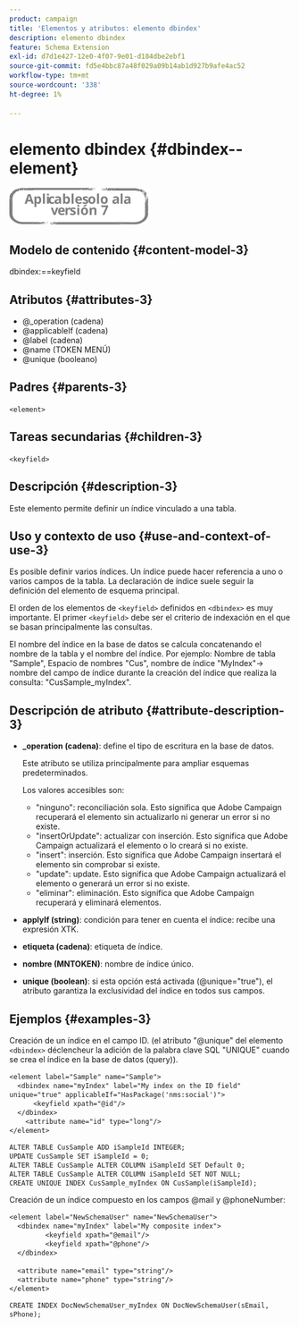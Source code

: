 ```yaml
---
product: campaign
title: 'Elementos y atributos: elemento dbindex'
description: elemento dbindex
feature: Schema Extension
exl-id: d7d1e427-12e0-4f07-9e01-d184dbe2ebf1
source-git-commit: fd5e4bbc87a48f029a09b14ab1d927b9afe4ac52
workflow-type: tm+mt
source-wordcount: '338'
ht-degree: 1%

---
```


# elemento dbindex {#dbindex--element}

![](../../../assets/v7-only.svg)

## Modelo de contenido {#content-model-3}

dbindex:==keyfield

## Atributos {#attributes-3}

* @_operation (cadena)
* @applicableIf (cadena)
* @label (cadena)
* @name (TOKEN MENÚ)
* @unique (booleano)

## Padres {#parents-3}

`<element>`

## Tareas secundarias {#children-3}

`<keyfield>`

## Descripción {#description-3}

Este elemento permite definir un índice vinculado a una tabla.

## Uso y contexto de uso {#use-and-context-of-use-3}

Es posible definir varios índices. Un índice puede hacer referencia a uno o varios campos de la tabla. La declaración de índice suele seguir la definición del elemento de esquema principal.

El orden de los elementos de `<keyfield>` definidos en `<dbindex>` es muy importante. El primer `<keyfield>` debe ser el criterio de indexación en el que se basan principalmente las consultas.

El nombre del índice en la base de datos se calcula concatenando el nombre de la tabla y el nombre del índice. Por ejemplo: Nombre de tabla &quot;Sample&quot;, Espacio de nombres &quot;Cus&quot;, nombre de índice &quot;MyIndex&quot;-> nombre del campo de índice durante la creación del índice que realiza la consulta: &quot;CusSample_myIndex&quot;.

## Descripción de atributo {#attribute-description-3}

* **_operation (cadena)**: define el tipo de escritura en la base de datos.

  Este atributo se utiliza principalmente para ampliar esquemas predeterminados.

  Los valores accesibles son:

   * &quot;ninguno&quot;: reconciliación sola. Esto significa que Adobe Campaign recuperará el elemento sin actualizarlo ni generar un error si no existe.
   * &quot;insertOrUpdate&quot;: actualizar con inserción. Esto significa que Adobe Campaign actualizará el elemento o lo creará si no existe.
   * &quot;insert&quot;: inserción. Esto significa que Adobe Campaign insertará el elemento sin comprobar si existe.
   * &quot;update&quot;: update. Esto significa que Adobe Campaign actualizará el elemento o generará un error si no existe.
   * &quot;eliminar&quot;: eliminación. Esto significa que Adobe Campaign recuperará y eliminará elementos.

* **applyIf (string)**: condición para tener en cuenta el índice: recibe una expresión XTK.
* **etiqueta (cadena)**: etiqueta de índice.
* **nombre (MNTOKEN)**: nombre de índice único.
* **unique (boolean)**: si esta opción está activada (@unique=&quot;true&quot;), el atributo garantiza la exclusividad del índice en todos sus campos.

## Ejemplos {#examples-3}

Creación de un índice en el campo ID. (el atributo &quot;@unique&quot; del elemento `<dbindex>` déclencheur la adición de la palabra clave SQL &quot;UNIQUE&quot; cuando se crea el índice en la base de datos (query)).

```
<element label="Sample" name="Sample">
  <dbindex name="myIndex" label="My index on the ID field" unique="true" applicableIf="HasPackage('nms:social')">
      <keyfield xpath="@id"/>
  </dbindex>
    <attribute name="id" type="long"/>
</element>          
```

```
ALTER TABLE CusSample ADD iSampleId INTEGER;
UPDATE CusSample SET iSampleId = 0;
ALTER TABLE CusSample ALTER COLUMN iSampleId SET Default 0;
ALTER TABLE CusSample ALTER COLUMN iSampleId SET NOT NULL; 
CREATE UNIQUE INDEX CusSample_myIndex ON CusSample(iSampleId);
```

Creación de un índice compuesto en los campos @mail y @phoneNumber:

```
<element label="NewSchemaUser" name="NewSchemaUser">
  <dbindex name="myIndex" label="My composite index">
         <keyfield xpath="@email"/>
         <keyfield xpath="@phone"/>
  </dbindex>
  
  <attribute name="email" type="string"/>
  <attribute name="phone" type="string"/>
</element>      
```

```
CREATE INDEX DocNewSchemaUser_myIndex ON DocNewSchemaUser(sEmail, sPhone);
```
